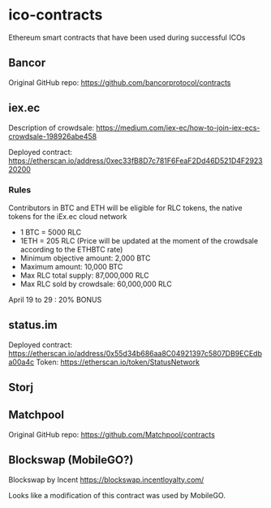 # ico-contracts
Ethereum smart contracts that have been used during successful ICOs

## Bancor

Original GitHub repo: https://github.com/bancorprotocol/contracts

## iex.ec

Description of crowdsale: https://medium.com/iex-ec/how-to-join-iex-ecs-crowdsale-198926abe458

Deployed contract: https://etherscan.io/address/0xec33fB8D7c781F6FeaF2Dd46D521D4F292320200

### Rules

Contributors in BTC and ETH will be eligible for RLC tokens, the native tokens for the iEx.ec cloud network
 
* 1 BTC = 5000 RLC
* 1ETH = 205 RLC (Price will be updated at the moment of the crowdsale according to the ETHBTC rate)
* Minimum objective amount: 2,000 BTC
* Maximum amount: 10,000 BTC
* Max RLC total supply: 87,000,000 RLC
* Max RLC sold by crowdsale: 60,000,000 RLC

April 19 to 29 : 20% BONUS

## status.im

Deployed contract: https://etherscan.io/address/0x55d34b686aa8C04921397c5807DB9ECEdba00a4c
Token: https://etherscan.io/token/StatusNetwork

## Storj



## Matchpool

Original GitHub repo: https://github.com/Matchpool/contracts

## Blockswap (MobileGO?)

Blockswap by Incent https://blockswap.incentloyalty.com/

Looks like a modification of this contract was used by MobileGO.
